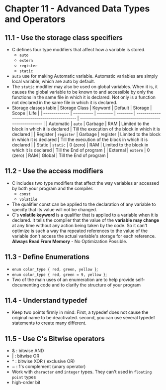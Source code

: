 # Chapter 11 - Advanced Data Types and Operators

## 11.1 - Use the storage class specifiers

- C defines four type modifiers that affect how a variable is stored.
  - `auto`
  - `extern`
  - `register`
  - `static`
- `auto` use for making Automatic variable. Automatic variables are simply local variable, which are auto by default.
- The `static` modifier may also be used on global variables. When it is, it causes the global variable to be known to and accessible by only the functions in the same file in which it is declared. Not only is a function not declared in the same file in which it is declared.
- Storage classes table
  | Storage Class | Keyword | Default | Storage | Scope | Life |
  | ------------- | ---------- | -------- | -------- | -------------------------------------------- | ------------------------------------------------------- |
  | Automatic | `auto` | Garbage | RAM | Limited to the block in which it is declared | Till the execution of the block in which it is declared |
  | Register | `register` | Garbage | register | Limited to the block in which it is declared | Till the execution of the block in which it is declared |
  | Static | `static` | 0 (zero) | RAM | Limited to the block in which it is declared | Till the End of program |
  | External | `extern` | 0 (zero) | RAM | Global | Till the End of program |

## 11.2 - Use the access modifiers

- C includes two type modifiers that affect the way variables ar accessed by both your program and the compiler.
  - `const`
  - `volatile`
- The qualifier const can be applied to the declaration of any variable to specify that its value will not be changed.
- C's **volatile keyword** is a qualifier that is applied to a variable when it is declared. It tells the compiler that the value of the **variable may change** at any time without any action being taken by the code. So it can't optimize is such a way tha repeated references to the value of the variable don't access the actual variable's storage for each reference. **Always Read From Memory** - No Optimization Possible.

## 11.3 - Define Enumerations

- `enum color_type { red, green, yellow }`;
- `enum color_type { red, green = 9, yellow }`;
- Two of the main uses of an enumeration are to help provide self-documenting code and to clarify the structure of your program

## 11.4 - Understand typedef

- Keep two points firmly in mind: First, a typedef does not cause the original name to be deactivated. second, you can use several typedef statements to create many different.

## 11.5 - Use C's Bitwise operators

- & : bitwise AND
- | : bitwise OR
- ^ : bitwise XOR ( exclusive OR)
- ~ : 1's complement (unary operator)
- Work with `character` and `integer` types. They can't used in `floating point` types
- high-order bit